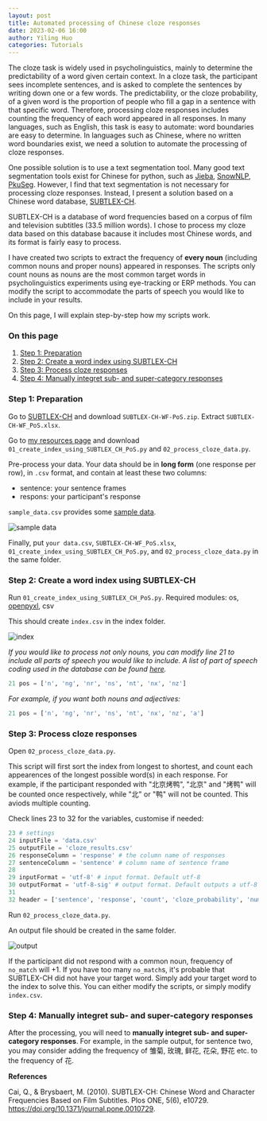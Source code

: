 ```yaml
---
layout: post
title: Automated processing of Chinese cloze responses
date: 2023-02-06 16:00
author: Yiling Huo
categories: Tutorials
---
```


<p>The cloze task is widely used in psycholinguistics, mainly to determine the predictability of a word given certain context. In a cloze task, the participant sees incomplete sentences, and is asked to complete the sentences by writing down one or a few words. The predictability, or the cloze probability, of a given word is the proportion of people who fill a gap in a sentence with that specific word. Therefore, processing cloze responses includes counting the frequency of each word appeared in all responses. In many languages, such as English, this task is easy to automate: word boundaries are easy to determine. In languages such as Chinese, where no written word boundaries exist, we need a solution to automate the processing of cloze responses. </p>

One possible solution is to use a text segmentation tool. Many good text segmentation tools exist for Chinese for python, such as [Jieba](https://github.com/fxsjy/jieba), [SnowNLP](https://github.com/isnowfy/snownlp), [PkuSeg](https://github.com/lancopku/pkuseg-python). However, I find that text segmentation is not necessary for processing cloze responses. Instead, I present a solution based on a Chinese word database, [SUBTLEX-CH](https://www.ugent.be/pp/experimentele-psychologie/en/research/documents/subtlexch).

SUBTLEX-CH is a database of word frequencies based on a corpus of film and television subtitles (33.5 million words). I chose to process my cloze data based on this database bacause it includes most Chinese words, and its format is fairly easy to process. 

I have created two scripts to extract the frequency of **every noun** (including common nouns and proper nouns) appeared in responses. The scripts only count nouns as nouns are the most common target words in psycholinguistics experiments using eye-tracking or ERP methods. You can modify the script to accommodate the parts of speech you would like to include in your results.

On this page, I will explain step-by-step how my scripts work.

### On this page
1. [Step 1: Preparation](#step1)
2. [Step 2: Create a word index using SUBTLEX-CH](#step2)
3. [Step 3: Process cloze responses](#step3)
4. [Step 4: Manually integret sub- and super-category responses](#step4)

### **Step 1: Preparation** <a name="step1"></a>

Go to [SUBTLEX-CH](https://www.ugent.be/pp/experimentele-psychologie/en/research/documents/subtlexch) and download `SUBTLEX-CH-WF-PoS.zip`. Extract `SUBTLEX-CH-WF_PoS.xlsx`.

Go to [my resources page](https://github.com/Yiling-Huo/resources_huo/tree/main/Python_scripts/Automated_processing_of_Chinese_cloze_responses) and download `01_create_index_using_SUBTLEX_CH_PoS.py` and `02_process_cloze_data.py`. 

Pre-process your data. Your data should be in **long form** (one response per row), in `.csv` format, and contain at least these two columns:

- sentence: your sentence frames
- respons: your participant's response

`sample_data.csv` provides some [sample data](https://github.com/Yiling-Huo/resources_huo/blob/main/Python_scripts/Automated_processing_of_Chinese_cloze_responses/sample_data.csv).

![sample data](/images/cloze_tutorial/exdata.png)

Finally, put `your data.csv`, `SUBTLEX-CH-WF_PoS.xlsx`, `01_create_index_using_SUBTLEX_CH_PoS.py`, and `02_process_cloze_data.py` in the same folder. 

### **Step 2: Create a word index using SUBTLEX-CH** <a name="step2"></a>

Run `01_create_index_using_SUBTLEX_CH_PoS.py`. Required modules: os, [openpyxl](https://pypi.org/project/openpyxl/), csv

This should create `index.csv` in the index folder. 

![index](/images/cloze_tutorial/index.png)

*If you would like to process not only nouns, you can modify line 21 to include all parts of speech you would like to include. A list of part of speech coding used in the database can be found [here](https://www.ugent.be/pp/experimentele-psychologie/en/research/documents/subtlexch/labels.doc).*

```python
21 pos = ['n', 'ng', 'nr', 'ns', 'nt', 'nx', 'nz']
```

*For example, if you want both nouns and adjectives:*

```python
21 pos = ['n', 'ng', 'nr', 'ns', 'nt', 'nx', 'nz', 'a']
```

### **Step 3: Process cloze responses** <a name="step3"></a>

Open `02_process_cloze_data.py`. 

This script will first sort the index from longest to shortest, and count each appearences of the longest possible word(s) in each response. For example, if the participant responded with "北京烤鸭", "北京" and "烤鸭" will be counted once respectively, while "北" or "鸭" will not be counted. This aviods multiple counting. 

Check lines 23 to 32 for the variables, customise if needed:

```python
23 # settings
24 inputFile = 'data.csv'
25 outputFile = 'cloze_results.csv'
26 responseColumn = 'response' # the column name of responses
27 sentenceColumn = 'sentence' # column name of sentence frame
28
29 inputFormat = 'utf-8' # input format. Default utf-8
30 outputFormat = 'utf-8-sig' # output format. Default outputs a utf-8 csv file with BOM to read easily in MS Excel
31 
32 header = ['sentence', 'response', 'count', 'cloze_probability', 'number_of_response'] # header of the output file
```

Run `02_process_cloze_data.py`. 

An output file should be created in the same folder. 

![output](/images/cloze_tutorial/output.png)

If the participant did not respond with a common noun, frequency of `no_match` will +1. If you have too many `no_match`s, it's probable that SUBTLEX-CH did not have your target word. Simply add your target word to the index to solve this. You can either modify the scripts, or simply modify `index.csv`.

### **Step 4: Manually integret sub- and super-category responses** <a name="step4"></a>

After the processing, you will need to **manually integret sub- and super-category responses**. For example, in the sample output, for sentence two, you may consider adding the frequency of 雏菊, 玫瑰, 鲜花, 花朵, 野花 etc. to the frequency of 花. 

**References**

Cai, Q., & Brysbaert, M. (2010). SUBTLEX-CH: Chinese Word and Character Frequencies Based on Film Subtitles. Plos ONE, 5(6), e10729. https://doi.org/10.1371/journal.pone.0010729.
